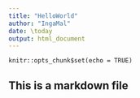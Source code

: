 ```yaml
---
title: "HelloWorld"
author: "IngaMal"
date: \today
output: html_document
---
```


```{r setup, include=FALSE}
knitr::opts_chunk$set(echo = TRUE)
```

## This is a markdown file
